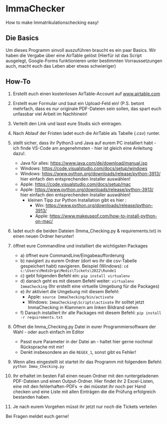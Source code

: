 # ImmaChecker
How to make Immatrikulationschecking easy!

## Die Basics

Um dieses Programm sinvoll auszuführen braucht es ein paar Basics.
Wir haben die Vergabe über eine AirTable gelöst (Hierfür ist das Script ausgelegt, Google-Forms funktionieren unter bestimmten Vorraussetzungen auch, macht euch das Leben aber etwas schwieriger)

## How-To
1. Erstellt euch einen kostenlosen AirTable-Account auf www.airtable.com
2. Erstellt euer Formular und baut ein Upload-Feld ein! (P.S. betont mehrfach, dass es nur originale PDF-Dateien sein sollen, das spart euch unfassbar viel Arbeit im Nachhinein!
3. Verteilt den Link und lasst eure Studis sich eintragen.
4. Nach Ablauf der Fristen ladet euch die AirTable als Tabelle (.csv) runter.
5. stellt sicher, dass ihr Python3 und Java auf eurem PC installiert habt - ich finde VS-Code am angenehmsten - hier ist gleich eine Anleitung dazu!.
   - Java für alles: https://www.java.com/de/download/manual.jsp
   - Windows: https://code.visualstudio.com/docs/setup/windows
   - Windows: https://www.python.org/downloads/release/python-3913/ hier einfach den entsprechenden Installer auswählen!
   - Apple: https://code.visualstudio.com/docs/setup/mac
   - Apple:  https://www.python.org/downloads/release/python-3913/ hier einfach den entsprechenden Installer auswählen!
     - kleinen Tipp zur Python Installation gibt es hier : 
         - Win: https://www.python.org/downloads/release/python-3913/
         - Apple: https://www.makeuseof.com/how-to-install-python-on-mac/
         
6. ladet euch die beiden Dateien (Imma_Checking.py & requirements.txt) in einen neuen Ordner herunter!
7. öffnet eure Commandline und installiert die wichtigsten Packages 
     - a) öffnet eure CommandLine/Eingabeaufforderung
     - b) navigiert zu eurem Ordner (dort wo ihr die csv-Tabelle gespeichert habt) navigieren. Beispiel (Windows): `cd c:\Users\MediOrga\Medis\Tickets\2022\Runde1`
     - c) gebt folgenden Befehl ein: `pip install virtualenv`
     - d) danach geht es mit diesem Befehl weiter: `virtualenv ImmaChecking` (Ihr erstellt eine virtuelle Umgebung für die Packages)
     - e) ihr aktiviert die Umgebung mit diesem Befehl:
       - Apple: `source ImmaChecking/bin/activate`
       - Windows: `ImmaChecking\Scripts\activate`
       Ihr solltet jetzt ImmaChecking in Klammern am linken Bildrand sehen
     - f) Danach installiert ihr alle Packages mit diesem Befehl: `pip install -r requirements.txt`
     

8. Öffnet die Imma_Checking.py Datei in eurer Programmiersoftware der Wahl - oder auch einfach im Editor
   - Passt eure Parameter in der Datei an - haltet hier gerne nochmal Rücksprache mit mir!
   - Denkt insbesondere an die `REGEX_1`, sonst gibt es Fehler!
9. Wenn alles eingestellt ist startet ihr das Programm mit folgendem Befehl: `python Imma_Checking.py`
10. Ihr erhaltet im besten Fall einen neuen Ordner mit den runtergeladenen PDF-Dateien und einen Output-Ordner. Hier findet ihr 2 Excel-Listen, eine mit den fehlerhaften-PDFs -> dei müsstet ihr noch per Hand checken und eine Liste mit allen Einträgen die die Prüfung erfolgreich bestanden haben. 
11. Je nach eurem Vorgehen müsst ihr jetzt nur noch die Tickets verteilen

Bei Fragen meldet euch gerne!
